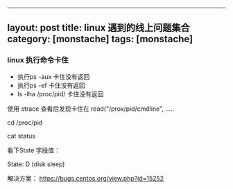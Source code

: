 
---
layout: post
title:  linux 遇到的线上问题集合
category: [monstache]
tags: [monstache]
---


### linux 执行命令卡住

- 执行ps -aux 卡住没有返回
- 执行ps -ef 卡住没有返回
- ls -lha /proc/pid/ 卡住没有返回


使用 strace 查看后发现卡住在 read("/prox/pid/cmdline", .....

cd /proc/pid 

cat status 

看下State 字段值：

State:	D (disk sleep)

解决方案：
https://bugs.centos.org/view.php?id=15252